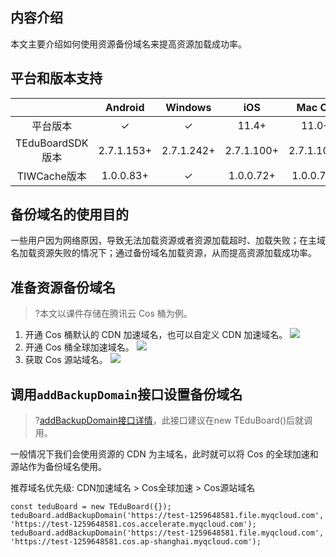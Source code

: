 ## 内容介绍

本文主要介绍如何使用资源备份域名来提高资源加载成功率。

## 平台和版本支持

| |Android|Windows| iOS |Mac OS| Web |
|:-:|:-:|:-:|:-:|:-:|:-:|
| 平台版本 |✓|✓|11.4+|11.0+|✓|
| TEduBoardSDK版本 | 2.7.1.153+ | 2.7.1.242+ | 2.7.1.100+ | 2.7.1.100+ |2.7.1+|
| TIWCache版本 | 1.0.0.83+ | ✓ | 1.0.0.72+ | 1.0.0.72+ |✖|

## 备份域名的使用目的

一些用户因为网络原因，导致无法加载资源或者资源加载超时、加载失败；在主域名加载资源失败的情况下；通过备份域名加载资源，从而提高资源加载成功率。

## 准备资源备份域名
>?本文以课件存储在腾讯云 Cos 桶为例。

1. 开通 Cos 桶默认的 CDN 加速域名，也可以自定义 CDN 加速域名。
![](https://qcloudimg.tencent-cloud.cn/raw/552a15eb44f80131ca270e37782f56d8.png)
2. 开通 Cos 桶全球加速域名。
![](https://qcloudimg.tencent-cloud.cn/raw/d15a05d9bc71026dcb61720bb5ce996a.png)
3. 获取 Cos 源站域名。
![](https://qcloudimg.tencent-cloud.cn/raw/9ccc20f7ab59ff20994672922ceb3162.png)

## 调用`addBackupDomain`接口设置备份域名


>?[addBackupDomain接口详情](https://doc.qcloudtiw.com/web/TEduBoard.html#addBackupDomain)，此接口建议在new TEduBoard()后就调用。

一般情况下我们会使用资源的 CDN 为主域名，此时就可以将 Cos 的全球加速和源站作为备份域名使用。

推荐域名优先级: CDN加速域名 > Cos全球加速 > Cos源站域名
```
const teduBoard = new TEduBoard({});
teduBoard.addBackupDomain('https://test-1259648581.file.myqcloud.com', 'https://test-1259648581.cos.accelerate.myqcloud.com');
teduBoard.addBackupDomain('https://test-1259648581.file.myqcloud.com', 'https://test-1259648581.cos.ap-shanghai.myqcloud.com');

```
